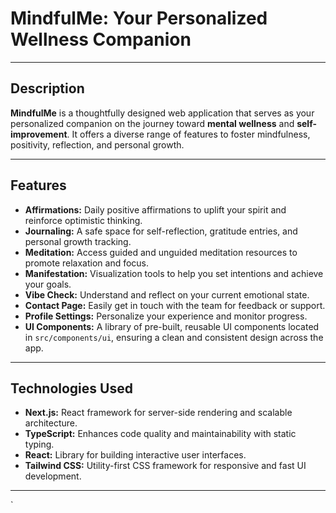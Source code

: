 # **MindfulMe: Your Personalized Wellness Companion**

---

## **Description**

**MindfulMe** is a thoughtfully designed web application that serves as your personalized companion on the journey toward **mental wellness** and **self-improvement**. It offers a diverse range of features to foster mindfulness, positivity, reflection, and personal growth.

---

## **Features**

- **Affirmations:** Daily positive affirmations to uplift your spirit and reinforce optimistic thinking.
- **Journaling:** A safe space for self-reflection, gratitude entries, and personal growth tracking.
- **Meditation:** Access guided and unguided meditation resources to promote relaxation and focus.
- **Manifestation:** Visualization tools to help you set intentions and achieve your goals.
- **Vibe Check:** Understand and reflect on your current emotional state.
- **Contact Page:** Easily get in touch with the team for feedback or support.
- **Profile Settings:** Personalize your experience and monitor progress.
- **UI Components:** A library of pre-built, reusable UI components located in `src/components/ui`, ensuring a clean and consistent design across the app.

---

## **Technologies Used**

- **Next.js:** React framework for server-side rendering and scalable architecture.
- **TypeScript:** Enhances code quality and maintainability with static typing.
- **React:** Library for building interactive user interfaces.
- **Tailwind CSS:** Utility-first CSS framework for responsive and fast UI development.

---

`
